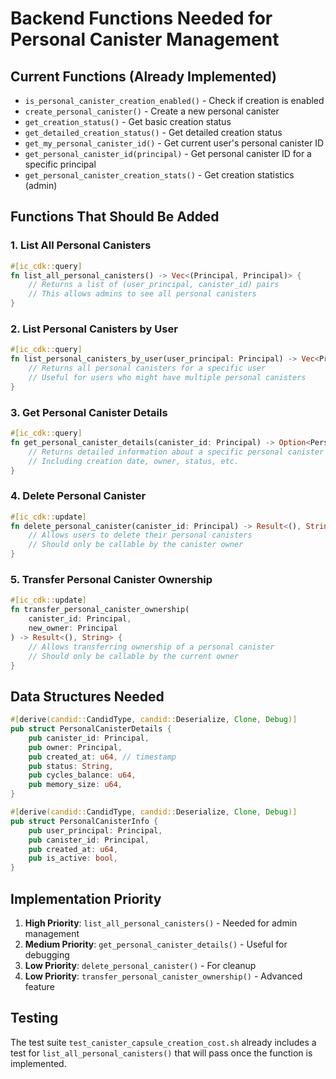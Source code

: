 # Backend Functions Needed for Personal Canister Management

## Current Functions (Already Implemented)

- `is_personal_canister_creation_enabled()` - Check if creation is enabled
- `create_personal_canister()` - Create a new personal canister
- `get_creation_status()` - Get basic creation status
- `get_detailed_creation_status()` - Get detailed creation status
- `get_my_personal_canister_id()` - Get current user's personal canister ID
- `get_personal_canister_id(principal)` - Get personal canister ID for a specific principal
- `get_personal_canister_creation_stats()` - Get creation statistics (admin)

## Functions That Should Be Added

### 1. List All Personal Canisters

```rust
#[ic_cdk::query]
fn list_all_personal_canisters() -> Vec<(Principal, Principal)> {
    // Returns a list of (user_principal, canister_id) pairs
    // This allows admins to see all personal canisters
}
```

### 2. List Personal Canisters by User

```rust
#[ic_cdk::query]
fn list_personal_canisters_by_user(user_principal: Principal) -> Vec<Principal> {
    // Returns all personal canisters for a specific user
    // Useful for users who might have multiple personal canisters
}
```

### 3. Get Personal Canister Details

```rust
#[ic_cdk::query]
fn get_personal_canister_details(canister_id: Principal) -> Option<PersonalCanisterDetails> {
    // Returns detailed information about a specific personal canister
    // Including creation date, owner, status, etc.
}
```

### 4. Delete Personal Canister

```rust
#[ic_cdk::update]
fn delete_personal_canister(canister_id: Principal) -> Result<(), String> {
    // Allows users to delete their personal canisters
    // Should only be callable by the canister owner
}
```

### 5. Transfer Personal Canister Ownership

```rust
#[ic_cdk::update]
fn transfer_personal_canister_ownership(
    canister_id: Principal,
    new_owner: Principal
) -> Result<(), String> {
    // Allows transferring ownership of a personal canister
    // Should only be callable by the current owner
}
```

## Data Structures Needed

```rust
#[derive(candid::CandidType, candid::Deserialize, Clone, Debug)]
pub struct PersonalCanisterDetails {
    pub canister_id: Principal,
    pub owner: Principal,
    pub created_at: u64, // timestamp
    pub status: String,
    pub cycles_balance: u64,
    pub memory_size: u64,
}

#[derive(candid::CandidType, candid::Deserialize, Clone, Debug)]
pub struct PersonalCanisterInfo {
    pub user_principal: Principal,
    pub canister_id: Principal,
    pub created_at: u64,
    pub is_active: bool,
}
```

## Implementation Priority

1. **High Priority**: `list_all_personal_canisters()` - Needed for admin management
2. **Medium Priority**: `get_personal_canister_details()` - Useful for debugging
3. **Low Priority**: `delete_personal_canister()` - For cleanup
4. **Low Priority**: `transfer_personal_canister_ownership()` - Advanced feature

## Testing

The test suite `test_canister_capsule_creation_cost.sh` already includes a test for `list_all_personal_canisters()` that will pass once the function is implemented.

